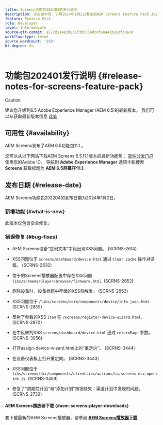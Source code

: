 ```yaml
---
title: Screens功能包202401的发行说明
description: 请阅读本页，了解2024年1月2日发布的AEM Screens Feature Pack 202401的信息。
feature: Feature Pack
role: Developer
level: Intermediate
source-git-commit: e172d2a4a3d2c1f3b555edc8f8ea41b663fc0a30
workflow-type: tm+mt
source-wordcount: '250'
ht-degree: 3%

---
```


# 功能包202401发行说明 {#release-notes-for-screens-feature-pack}

>[!CAUTION]
>建议您升级到6.5 Adobe Experience Manager (AEM 6.5)的最新版本。 我们可以从获取最新版本信息 [此处](https://experienceleague.adobe.com/docs/experience-manager-65/content/release-notes/release-notes.html?lang=en)

## 可用性 {#availability}

AEM Screens发布了AEM 6.5功能包11.1 。

您可以从以下网站下载AEM Screens 6.5.11.1版本的最新功能包： [软件分发门户](https://experience.adobe.com/#/downloads/content/software-distribution/en/aem.html) 使用您的Adobe ID。 导航到 **Adobe Experience Manager** 选项卡和搜索 **Screens** 获取标题为 **AEM 6.5屏幕FP11.1**.

## 发布日期 {#release-date}

AEM Screens功能包202204的发布日期为2024年1月2日。

### 新增功能 {#what-is-new}

此版本仅包含安全修复。

### 错误修复 {#bug-fixes}

* AEM Screens设备“空闲文本”字段出现XSS问题。 (SCRNS-2614)

* XSS问题位于 `screens/dashboard/device.html` 通过 `Clear cache` 操作对话框。 (SCRNS-2632)

* 位于的Screens播放器配置中存在XSS问题 `libs/screens/player/browser/firmware.html`. (SCRNS-2652)

* 删除设备时，设备标题中存储的XSS将触发。 (SCRNS-2653)

* XSS问题位于 `/libs/screens/core/components/device/info.json.html`. (SCRNS-2659)

* 反射了参数的XSS `item` 在 `/screens/register-device-wizard.html`. (SCRNS-2670)

* 在中反映的XSS `screens/dashboard/device.html` 通过 `returnPage` 参数。 (SCRNS-3056)

* 打开assign-device-wizard.html上的“重定向”。 (SCRNS-3444)

* 在设备仪表板上打开重定向。 (SCRNS-3443)

* XSS问题位于 `libs/screens/dcc/components/clientlibs/actions/cq.screens.dcc.openLink.js`. (SCRNS-3459)

* 修复了“周期性计划”和“添加计划”按钮缺失：渠道计划中发现的问题。 (SCRNS-2739)

#### AEM Screens播放器下载  {#aem-screens-player-downloads}

要下载最新的AEM Screens播放器，请参阅 **[AEM Screens播放器下载](https://download.macromedia.com/screens/index.html)**.
